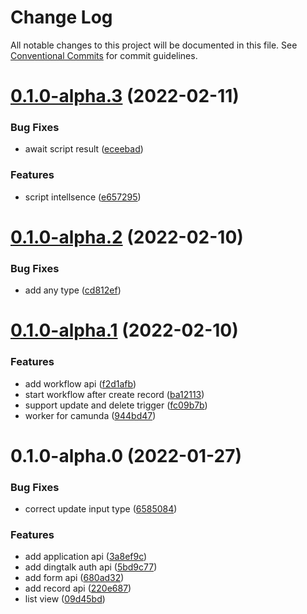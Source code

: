 # Change Log

All notable changes to this project will be documented in this file.
See [Conventional Commits](https://conventionalcommits.org) for commit guidelines.

# [0.1.0-alpha.3](https://github.com/li-yechao/freeform/compare/@freeform/server@0.1.0-alpha.2...@freeform/server@0.1.0-alpha.3) (2022-02-11)

### Bug Fixes

- await script result ([eceebad](https://github.com/li-yechao/freeform/commit/eceebad733ac2f6ecf7db960369e60366d56324d))

### Features

- script intellsence ([e657295](https://github.com/li-yechao/freeform/commit/e65729522d8d91b6f1c9f58b96e7ddb1a573316c))

# [0.1.0-alpha.2](https://github.com/li-yechao/freeform/compare/@freeform/server@0.1.0-alpha.1...@freeform/server@0.1.0-alpha.2) (2022-02-10)

### Bug Fixes

- add any type ([cd812ef](https://github.com/li-yechao/freeform/commit/cd812ef4bdc77bc42cd8b30af2fc045ac60d662c))

# [0.1.0-alpha.1](https://github.com/li-yechao/freeform/compare/@freeform/server@0.1.0-alpha.0...@freeform/server@0.1.0-alpha.1) (2022-02-10)

### Features

- add workflow api ([f2d1afb](https://github.com/li-yechao/freeform/commit/f2d1afbe7332d9436c9f7c2a67a484946654e884))
- start workflow after create record ([ba12113](https://github.com/li-yechao/freeform/commit/ba121130db49aca3f606f616eb80360b2c4f2d40))
- support update and delete trigger ([fc09b7b](https://github.com/li-yechao/freeform/commit/fc09b7b02cf76138e4fe729d7e4c224b32aebccf))
- worker for camunda ([944bd47](https://github.com/li-yechao/freeform/commit/944bd478b9cfea5b2fd91f207d445bf0fbdd426d))

# 0.1.0-alpha.0 (2022-01-27)

### Bug Fixes

- correct update input type ([6585084](https://github.com/li-yechao/freeform/commit/6585084b99378b95b94d851545fde38a69548b90))

### Features

- add application api ([3a8ef9c](https://github.com/li-yechao/freeform/commit/3a8ef9c9722cd46c98305caad785e1c9f8254ef0))
- add dingtalk auth api ([5bd9c77](https://github.com/li-yechao/freeform/commit/5bd9c776e3385e072c2f7ecff21afb60ad22f307))
- add form api ([680ad32](https://github.com/li-yechao/freeform/commit/680ad32b5a84be34af4d1f985a112d2619211692))
- add record api ([220e687](https://github.com/li-yechao/freeform/commit/220e68739130b263f561ff90a3e6c5f9d1a982af))
- list view ([09d45bd](https://github.com/li-yechao/freeform/commit/09d45bd7fd849f9a7623130b9514bf4b71defe7f))
